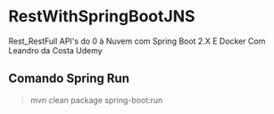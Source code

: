 # RestWithSpringBootJNS
Rest_RestFull API's do  0 à Nuvem com Spring Boot 2.X E Docker Com Leandro da Costa Udemy


## Comando Spring Run

> mvn clean package spring-boot:run
